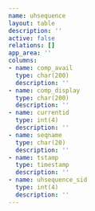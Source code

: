 ```yaml
---
name: uhsequence
layout: table
description: ''
active: false
relations: []
app_area: ''
columns:
- name: comp_avail
  type: char(200)
  description: ''
- name: comp_display
  type: char(200)
  description: ''
- name: currentid
  type: int(4)
  description: ''
- name: seqname
  type: char(20)
  description: ''
- name: tstamp
  type: timestamp
  description: ''
- name: uhsequence_sid
  type: int(4)
  description: ''
---
```


